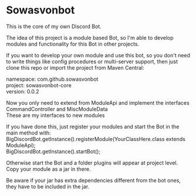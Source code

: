 # Sowasvonbot

This is the core of my own Discord Bot.

The idea of this project is a module based Bot, so I'm able to develop modules and functionality for this Bot in other projects.

If you want to develop your own module and use this bot, so you don't need to write things like config procedures or multi-server support, then just clone this repo or import the project from Maven Central:

namespace: com.github.sowasvonbot \
project: sowasvonbot-core \
version: 0.0.2

Now you only need to extend from ModuleApi and implement the interfaces CommandController and MiscModuleData \
These are my interfaces to new modules

If you have done this, just register your modules and start the Bot in the main method with: \
BigDiscordBot.getInstance().registerModule(YourClassHere.class extends ModuleApi); \
BigDiscordBot.getInstance().startBot();

Otherwise start the Bot and a folder plugins will appear at project level. Copy your module as a jar in there.

Be aware if your jar has extra dependencies different from the bot ones, they have to be included in the jar.